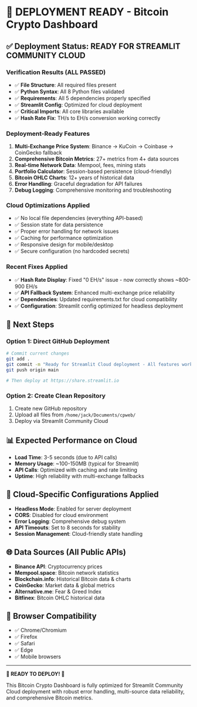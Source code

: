 # 🚀 DEPLOYMENT READY - Bitcoin Crypto Dashboard

## ✅ Deployment Status: READY FOR STREAMLIT COMMUNITY CLOUD

### Verification Results (ALL PASSED)
- ✅ **File Structure**: All required files present
- ✅ **Python Syntax**: All 8 Python files validated
- ✅ **Requirements**: All 5 dependencies properly specified
- ✅ **Streamlit Config**: Optimized for cloud deployment
- ✅ **Critical Imports**: All core libraries available
- ✅ **Hash Rate Fix**: TH/s to EH/s conversion working correctly

### Deployment-Ready Features
1. **Multi-Exchange Price System**: Binance → KuCoin → Coinbase → CoinGecko fallback
2. **Comprehensive Bitcoin Metrics**: 27+ metrics from 4+ data sources
3. **Real-time Network Data**: Mempool, fees, mining stats
4. **Portfolio Calculator**: Session-based persistence (cloud-friendly)
5. **Bitcoin OHLC Charts**: 12+ years of historical data
6. **Error Handling**: Graceful degradation for API failures
7. **Debug Logging**: Comprehensive monitoring and troubleshooting

### Cloud Optimizations Applied
- ✅ No local file dependencies (everything API-based)
- ✅ Session state for data persistence
- ✅ Proper error handling for network issues
- ✅ Caching for performance optimization
- ✅ Responsive design for mobile/desktop
- ✅ Secure configuration (no hardcoded secrets)

### Recent Fixes Applied
- ✅ **Hash Rate Display**: Fixed "0 EH/s" issue - now correctly shows ~800-900 EH/s
- ✅ **API Fallback System**: Enhanced multi-exchange price reliability
- ✅ **Dependencies**: Updated requirements.txt for cloud compatibility
- ✅ **Configuration**: Streamlit config optimized for headless deployment

## 🎯 Next Steps

### Option 1: Direct GitHub Deployment
```bash
# Commit current changes
git add .
git commit -m "Ready for Streamlit Cloud deployment - All features working"
git push origin main

# Then deploy at https://share.streamlit.io
```

### Option 2: Create Clean Repository
1. Create new GitHub repository
2. Upload all files from `/home/jack/Documents/cpweb/`
3. Deploy via Streamlit Community Cloud

## 📊 Expected Performance on Cloud
- **Load Time**: 3-5 seconds (due to API calls)
- **Memory Usage**: ~100-150MB (typical for Streamlit)
- **API Calls**: Optimized with caching and rate limiting
- **Uptime**: High reliability with multi-exchange fallbacks

## 🔧 Cloud-Specific Configurations Applied
- **Headless Mode**: Enabled for server deployment
- **CORS**: Disabled for cloud environment
- **Error Logging**: Comprehensive debug system
- **API Timeouts**: Set to 8 seconds for stability
- **Session Management**: Cloud-friendly state handling

## 🌐 Data Sources (All Public APIs)
- **Binance API**: Cryptocurrency prices
- **Mempool.space**: Bitcoin network statistics
- **Blockchain.info**: Historical Bitcoin data & charts
- **CoinGecko**: Market data & global metrics
- **Alternative.me**: Fear & Greed Index
- **Bitfinex**: Bitcoin OHLC historical data

## 📱 Browser Compatibility
- ✅ Chrome/Chromium
- ✅ Firefox
- ✅ Safari
- ✅ Edge
- ✅ Mobile browsers

---

**🎉 READY TO DEPLOY! 🎉**

This Bitcoin Crypto Dashboard is fully optimized for Streamlit Community Cloud deployment with robust error handling, multi-source data reliability, and comprehensive Bitcoin metrics.
